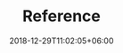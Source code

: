 ---
title: "Reference"
date: 2018-12-29T11:02:05+06:00
description: "Detailed information on GetIstio CLI commands"
# type dont remove or customize
type : "docs"
---